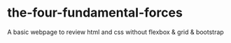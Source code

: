 # the-four-fundamental-forces
A basic webpage to review html and css without flexbox & grid & bootstrap
